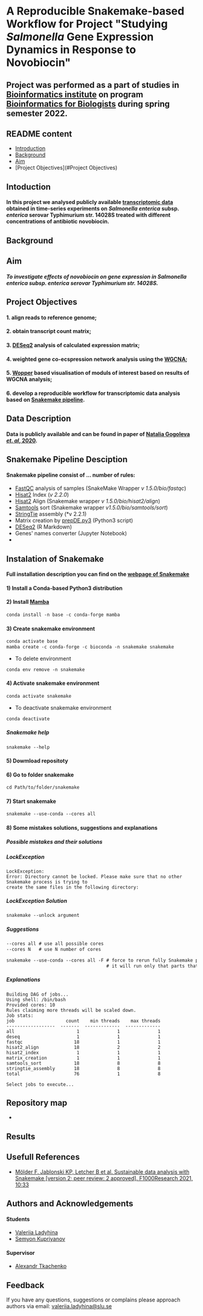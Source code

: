 # A Reproducible Snakemake-based Workflow for Project "Studying _Salmonella_ Gene Expression Dynamics in Response to Novobiocin"
## Project was performed as a part of studies in [Bioinformatics institute](https://bioinf.me/en) on program [Bioinformatics for Biologists](https://bioinf.me/en/education#!/tab/40660730-1) during spring semester 2022.
## README content
* [Introduction](#Introduction)
* [Background](#Background)
* [Aim](#AIM)
* [Project Objectives](#Project Objectives)
## Intoduction

#### In this project we analysed publicly available [transcriptomic data](https://www.sciencedirect.com/science/article/pii/S2352340920301918#sec1)  obtained in time-series experiments on **_Salmonella enterica_ subsp. _enterica_ serovar Typhimurium str. 14028S** treated with different concentrations of antibiotic **novobiocin**.

## Background

## Aim
#### _To investigate effects of novobiocin on gene expression in **_Salmonella enterica_ subsp. _enterica_ serovar Typhimurium str. 14028S**._

## Project Objectives
#### 1. align reads to reference genome;
#### 2. obtain transcript count matrix;
#### 3. [DESeq2](https://bioconductor.org/packages/release/bioc/html/DESeq2.html) analysis of calculated expression matrix;
#### 4. weighted gene co-ecspression network analysis using the [WGCNA](https://horvath.genetics.ucla.edu/html/CoexpressionNetwork/Rpackages/WGCNA/); 
#### 5. [Wopper](https://wopper.ba.itb.cnr.it) based visualisation of moduls of interest based on results of WGCNA analysis;
#### 6. develop a reproducible workflow for transcriptomic data analysis based on [Snakemake pipeline](https://snakemake.readthedocs.io/en/stable/).

## Data Description
#### Data is publicly available and can be found in paper of [Natalia Gogoleva _et. al_, 2020](). 

## Snakemake Pipeline Desciption
#### Snakemake pipeline consist of ... number of rules:
* [FastQC](https://www.bioinformatics.babraham.ac.uk/projects/fastqc/) analysis of samples (SnakeMake Wrapper *v 1.5.0/bio/fastqc*)
* [Hisat2](http://daehwankimlab.github.io/hisat2/) Index (*v 2.2.0*)
* [Hisat2](http://daehwankimlab.github.io/hisat2/) Align (Snakemake wrapper *v 1.5.0/bio/hisat2/align*)
* [Samtools](http://daehwankimlab.github.io/hisat2/) sort (Snakemake wrapper *v1.5.0/bio/samtools/sort*)
* [StringTie](https://ccb.jhu.edu/software/stringtie/) assembly (*v 2.2.1)
* Matrix creation by [prepDE.py3](https://ccb.jhu.edu/software/stringtie/dl/prepDE.py3) (Python3 script)
* [DESeq2](https://bioconductor.org/packages/release/bioc/html/DESeq2.html) (R Markdown)
* Genes' names converter (Jupyter Notebook)
* 

## Instalation of Snakemake
#### Full installation description you can find on the [webpage of Snakemake](https://snakemake.readthedocs.io/en/stable/getting_started/installation.html)
#### 1) Install a Conda-based Python3 distribution
#### 2) Install [Mamba](https://github.com/mamba-org/mamba)
```markdown
conda install -n base -c conda-forge mamba
```
#### 3) Create snakemake environment
```markdown
conda activate base
mamba create -c conda-forge -c bioconda -n snakemake snakemake
```
- To delete environment
```markdown
conda env remove -n snakemake
```
#### 4) Activate snakemake environment
```markdown
conda activate snakemake
```
- To deactivate snakemake environment
```markdown
conda deactivate
```
##### Snakemake help
```markdown
snakemake --help
```
#### 5) Dowmload repositoty

#### 6) Go to folder snakemake
```markdown
cd Path/to/folder/snakemake
```
#### 7) Start snakemake 
```markdown
snakemake --use-conda --cores all
```
#### 8) Some mistakes solutions, suggestions and explanations
##### Possible mistakes and their solutions
##### LockException
```
LockException:
Error: Directory cannot be locked. Please make sure that no other Snakemake process is trying to 
create the same files in the following directory:
```
##### LockException Solution
```markdown
snakemake --unlock argument
```
##### Suggestions
```markdown
--cores all # use all possible cores
--cores N   # use N number of cores
```
```markdown
snakemake --use-conda --cores all -F # force to rerun fully Snakemake pipeline, otherwise 
                                     # it will run only that parts that did not run before
```
##### Explanations
```
Building DAG of jobs...
Using shell: /bin/bash
Provided cores: 10
Rules claiming more threads will be scaled down.
Job stats:
job                   count    min threads    max threads
------------------  -------  -------------  -------------
all                       1              1              1
deseq                     1              1              1
fastqc                   18              1              1
hisat2_align             18              2              2
hisat2_index              1              1              1
matrix_creation           1              1              1
samtools_sort            18              8              8
stringtie_assembly       18              8              8
total                    76              1              8

Select jobs to execute...

```
## Repository map
* 
## Results

## Usefull References
*  [Mölder F, Jablonski KP, Letcher B et al. Sustainable data analysis with Snakemake [version 2; peer review: 2 approved]. F1000Research 2021, 10:33](https://doi.org/10.12688/f1000research.29032.2)

## Authors and Acknowledgements
#### Students
* [Valeriia Ladyhina](https://github.com/ValeriiaLadyhina)
* [Semyon Kupriyanov](https://github.com/immbiochem)
#### Supervisor
* [Alexandr Tkachenko](https://github.com/castrofiber)

## Feedback
If you have any questions, suggestions or complains please approach authors via email: [valeriia.ladyhina@slu.se](https://internt.slu.se/cv-originalen/valeriia-ladyhina/)